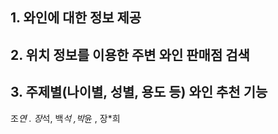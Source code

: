 
## 1. 와인에 대한 정보 제공
## 2. 위치 정보를 이용한 주변 와인 판매점 검색
## 3. 주제별(나이별, 성별, 용도 등) 와인 추천 기능

조*연	. 장*석, 	백*석	,박*윤 ,	장*희
